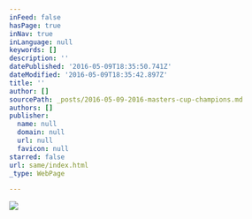 ```yaml
---
inFeed: false
hasPage: true
inNav: true
inLanguage: null
keywords: []
description: ''
datePublished: '2016-05-09T18:35:50.741Z'
dateModified: '2016-05-09T18:35:42.897Z'
title: ''
author: []
sourcePath: _posts/2016-05-09-2016-masters-cup-champions.md
authors: []
publisher:
  name: null
  domain: null
  url: null
  favicon: null
starred: false
url: same/index.html
_type: WebPage

---
```

![](https://the-grid-user-content.s3-us-west-2.amazonaws.com/7c1fae97-103d-41fa-8121-da1e692c5e60.jpg)
